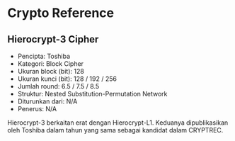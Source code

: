 # Crypto Reference

## Hierocrypt-3 Cipher

* Pencipta: Toshiba
* Kategori: Block Cipher
* Ukuran block (bit): 128
* Ukuran kunci (bit): 128 / 192 / 256
* Jumlah round: 6.5 / 7.5 / 8.5
* Struktur: Nested Substitution-Permutation Network
* Diturunkan dari: N/A
* Penerus: N/A

Hierocrypt-3 berkaitan erat dengan Hierocrypt-L1. Keduanya dipublikasikan oleh Toshiba dalam tahun yang sama sebagai kandidat dalam CRYPTREC.